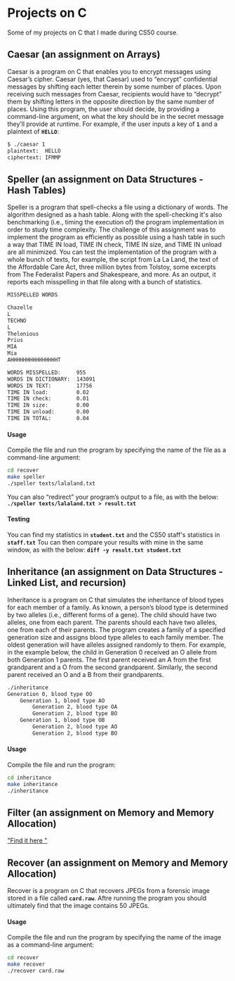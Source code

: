 # Projects on C
Some of my projects on C that I made during CS50 course.

## Caesar (an assignment on Arrays)
Caesar is a program on C that enables you to encrypt messages using Caesar’s cipher. 
Caesar (yes, that Caesar) used to “encrypt” confidential messages by shifting each letter therein by some number of places. Upon receiving such messages from Caesar, recipients would have to “decrypt” them by shifting letters in the opposite direction by the same number of places.
Using this program, the user should decide, by providing a command-line argument, on what the key should be in the secret message they’ll provide at runtime.
For example, if the user inputs a key of **`1`** and a plaintext of **`HELLO`**:
```bash
$ ./caesar 1
plaintext:  HELLO
ciphertext: IFMMP
```
## Speller (an assignment on Data Structures - Hash Tables)
Speller is a program that spell-checks a file using a dictionary of words. The algorithm designed as a hash table. Along with the spell-checking it's also benchmarking (i.e., timing the execution of) the program implementation in order to study time complexity.
The challenge of this assignment was to implement the program as efficiently as possible using a hash table in such a way that TIME IN load, TIME IN check, TIME IN size, and TIME IN unload are all minimized. 
You can test the implementation of the program with a whole bunch of texts, for example, the script from La La Land, the text of the Affordable Care Act, three million bytes from Tolstoy, some excerpts from The Federalist Papers and Shakespeare, and more.
As an output, it reports each misspelling in that file along with a bunch of statistics.

```bash
MISSPELLED WORDS

Chazelle
L
TECHNO
L
Thelonious
Prius
MIA
Mia
AHHHHHHHHHHHHHHHT

WORDS MISSPELLED:     955
WORDS IN DICTIONARY:  143091
WORDS IN TEXT:        17756
TIME IN load:         0.02
TIME IN check:        0.01
TIME IN size:         0.00
TIME IN unload:       0.00
TIME IN TOTAL:        0.04
```
#### Usage
Compile the file and run the program by specifying the name of the file as a command-line argument:
```bash
cd recover
make speller
./speller texts/lalaland.txt
```
You can also “redirect” your program’s output to a file, as with the below:
**`./speller texts/lalaland.txt > result.txt`**

#### Testing
You can find my statistics in **`student.txt`** and the CS50 staff's statistics in **`staff.txt`**
Tou can then compare your results with mine in the same window, as with the below:
**`diff -y result.txt student.txt`**

## Inheritance (an assignment on Data Structures - Linked List, and recursion)
Inheritance is a program on C that simulates the inheritance of blood types for each member of a family.
As known, a person’s blood type is determined by two alleles (i.e., different forms of a gene). The child should have two alleles, one from each parent. The parents should each have two alleles, one from each of their parents.
The program creates a family of a specified generation size and assigns blood type alleles to each family member. The oldest generation will have alleles assigned randomly to them.
For example, in the example below, the child in Generation 0 received an O allele from both Generation 1 parents. The first parent received an A from the first grandparent and a O from the second grandparent. Similarly, the second parent received an O and a B from their grandparents.
```bash
./inheritance
Generation 0, blood type OO
    Generation 1, blood type AO
        Generation 2, blood type OA
        Generation 2, blood type BO
    Generation 1, blood type OB
        Generation 2, blood type AO
        Generation 2, blood type BO
```
#### Usage
Compile the file and run the program:
```bash
cd inheritance
make inheritance
./inheritance
```

## Filter (an assignment on Memory and Memory Allocation)
["Find it here "]()

## Recover (an assignment on Memory and Memory Allocation)
Recover is a program on C that recovers JPEGs from a forensic image stored in a file called  **`card.raw`**.
Aftre running the program you should ultimately find that the image contains 50 JPEGs.

#### Usage
Compile the file and run the program by specifying the name of the image as a command-line argument:
```bash
cd recover
make recover
./recover card.raw
```

